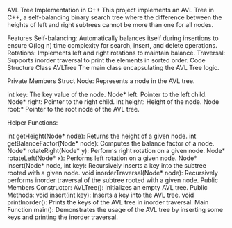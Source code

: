 
AVL Tree Implementation in C++
This project implements an AVL Tree in C++, a self-balancing binary search tree where the difference between the heights of left and right subtrees cannot be more than one for all nodes.

Features
Self-balancing: Automatically balances itself during insertions to ensure O(log n) time complexity for search, insert, and delete operations.
Rotations: Implements left and right rotations to maintain balance.
Traversal: Supports inorder traversal to print the elements in sorted order.
Code Structure
Class AVLTree
The main class encapsulating the AVL Tree logic.

Private Members
Struct Node: Represents a node in the AVL tree.

int key: The key value of the node.
Node* left: Pointer to the left child.
Node* right: Pointer to the right child.
int height: Height of the node.
Node root:* Pointer to the root node of the AVL tree.

Helper Functions:

int getHeight(Node* node): Returns the height of a given node.
int getBalanceFactor(Node* node): Computes the balance factor of a node.
Node* rotateRight(Node* y): Performs right rotation on a given node.
Node* rotateLeft(Node* x): Performs left rotation on a given node.
Node* insert(Node* node, int key): Recursively inserts a key into the subtree rooted with a given node.
void inorderTraversal(Node* node): Recursively performs inorder traversal of the subtree rooted with a given node.
Public Members
Constructor:
AVLTree(): Initializes an empty AVL tree.
Public Methods:
void insert(int key): Inserts a key into the AVL tree.
void printInorder(): Prints the keys of the AVL tree in inorder traversal.
Main Function
main(): Demonstrates the usage of the AVL tree by inserting some keys and printing the inorder traversal.
